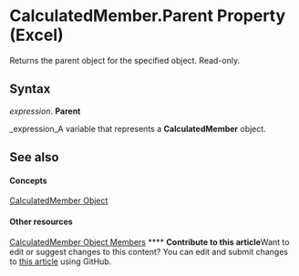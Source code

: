 
# CalculatedMember.Parent Property (Excel)

Returns the parent object for the specified object. Read-only.


## Syntax

 _expression_. **Parent**

 _expression_A variable that represents a  **CalculatedMember** object.


## See also


#### Concepts


 [CalculatedMember Object](07a1f8df-107e-a5fd-3d15-dfc92916c4c6.md)
#### Other resources


 [CalculatedMember Object Members](8457d4bb-06a6-5037-c7d1-dc3c73f5b6b5.md)
****   **Contribute to this article**Want to edit or suggest changes to this content? You can edit and submit changes to  [this article](https://github.com/jhershey00/VBA_Excel_Test/OpenXMLCon/articles/a4286ebc-cbcb-98e5-0f05-26ec32e04fba.md) using GitHub.

